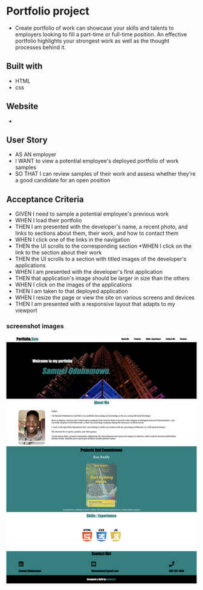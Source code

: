 # Portfolio project

* Create portfolio of work can showcase your skills and talents to employers looking to fill a part-time or full-time position. An effective portfolio highlights your strongest work as well as the thought processes behind it.

## Built with 

* HTML
* css

## Website
*
## User Story
* AS AN employer
* I WANT to view a potential employee's deployed portfolio of work samples
* SO THAT I can review samples of their work and assess whether they're a good candidate for an open position

## Acceptance Criteria
* GIVEN I need to sample a potential employee's previous work
* WHEN I load their portfolio
* THEN I am presented with the developer's name, a recent photo, and links to sections about them, their work, and how to contact them
* WHEN I click one of the links in the navigation
* THEN the UI scrolls to the corresponding section
*WHEN I click on the link to the section about their work
* THEN the UI scrolls to a section with titled images of the developer's applications
* WHEN I am presented with the developer's first application
* THEN that application's image should be larger in size than the others
* WHEN I click on the images of the applications
* THEN I am taken to that deployed application
* WHEN I resize the page or view the site on various screens and devices
* THEN I am presented with a responsive layout that adapts to my viewport

### screenshot images
![Screenshot](./assets/images/sc-1.png)
![Screenshot](./assets/images/sc-2.png)
![Screenshot](./assets/images/sc-3.png)